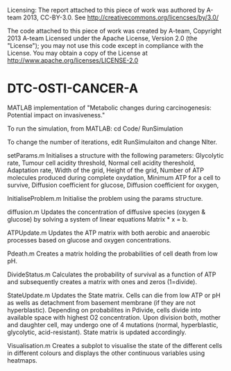 Licensing:
The report attached to this piece of work was authored by A-team 2013, CC-BY-3.0.
See http://creativecommons.org/licencses/by/3.0/

The code attached to this piece of work was created by A-team, Copyright 2013 A-team
	Licensed under the Apache License, Version 2.0 (the "License");
	you may not use this code except in compliance with the License.
	You may obtain a copy of the License at
	http://www.apache.org/licenses/LICENSE-2.0


DTC-OSTI-CANCER-A
=================

MATLAB implementation of "Metabolic changes during carcinogenesis: Potential impact on invasiveness."


To run the simulation, from MATLAB:
cd Code/
RunSimulation

To change the number of iterations, edit RunSimulaiton and change NIter.


setParams.m
  Initialises a structure with the following parameters:
  Glycolytic rate,
  Tumour cell acidity threshold,
  Normal cell acidity thereshold,
  Adaptation rate,
  Width of the grid,
  Height of the grid,
  Number of ATP molecules produced during complete oxydation,
  Minimum ATP for a cell to survive,
  Diffusion coefficient for glucose,
  Diffusion coefficient for oxygen,

InitialiseProblem.m
Initialise the problem using the params structure.

diffusion.m
Updates the concentration of diffusive species (oxygen & glucose) by solving a system of linear equations Matrix * x = b.

ATPUpdate.m
Updates the ATP matrix with both aerobic and anaerobic processes based on glucose and oxygen concentrations.

Pdeath.m
Creates a matrix holding the probabilities of cell death from low pH.

DivideStatus.m
Calculates the probability of survival as a function of ATP and subsequently creates a matrix with ones and zeros (1=divide).

StateUpdate.m
Updates the State matrix.
Cells can die from low ATP or pH as wells as detachment from basement membrane (if they are not hyperblastic).
Depending on probabilites in Pdivide, cells divide into available space  with highest O2 concentration.
Upon division both, mother and daughter cell, may undergo one of 4 mutations (normal, hyperblastic, glycolytic, acid-resistant).
State matrix is updated accordingly.

Visualisation.m
Creates a subplot to visualise the state of the different cells in different colours and displays the other continuous variables using heatmaps.


